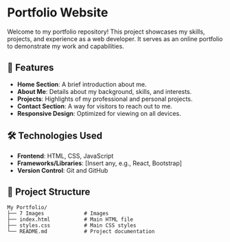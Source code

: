 # Portfolio Website

Welcome to my portfolio repository! This project showcases my skills, projects, and experience as a web developer.
It serves as an online portfolio to demonstrate my work and capabilities.

## 🚀 Features

- **Home Section**: A brief introduction about me.
- **About Me**: Details about my background, skills, and interests.
- **Projects**: Highlights of my professional and personal projects.
- **Contact Section**: A way for visitors to reach out to me.
- **Responsive Design**: Optimized for viewing on all devices.

## 🛠️ Technologies Used

- **Frontend**: HTML, CSS, JavaScript
- **Frameworks/Libraries**: [Insert any, e.g., React, Bootstrap]
- **Version Control**: Git and GitHub

## 📂 Project Structure

```plaintext
My Portfolio/
├── 7 Images             # Images
├── index.html           # Main HTML file
├── styles.css           # Main CSS styles
└── README.md            # Project documentation